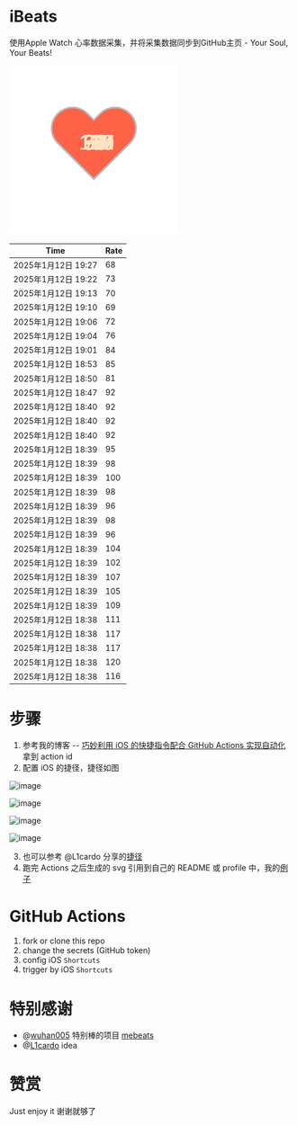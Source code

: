 # iBeats
使用Apple Watch 心率数据采集，并将采集数据同步到GitHub主页 - Your Soul, Your Beats!

![](./files/heart.svg)

<!--START_SECTION:my_heart_rate-->
| Time | Rate | 
 | ---- | ---- | 
| 2025年1月12日 19:27 | 68 |
| 2025年1月12日 19:22 | 73 |
| 2025年1月12日 19:13 | 70 |
| 2025年1月12日 19:10 | 69 |
| 2025年1月12日 19:06 | 72 |
| 2025年1月12日 19:04 | 76 |
| 2025年1月12日 19:01 | 84 |
| 2025年1月12日 18:53 | 85 |
| 2025年1月12日 18:50 | 81 |
| 2025年1月12日 18:47 | 92 |
| 2025年1月12日 18:40 | 92 |
| 2025年1月12日 18:40 | 92 |
| 2025年1月12日 18:40 | 92 |
| 2025年1月12日 18:39 | 95 |
| 2025年1月12日 18:39 | 98 |
| 2025年1月12日 18:39 | 100 |
| 2025年1月12日 18:39 | 98 |
| 2025年1月12日 18:39 | 96 |
| 2025年1月12日 18:39 | 98 |
| 2025年1月12日 18:39 | 96 |
| 2025年1月12日 18:39 | 104 |
| 2025年1月12日 18:39 | 102 |
| 2025年1月12日 18:39 | 107 |
| 2025年1月12日 18:39 | 105 |
| 2025年1月12日 18:39 | 109 |
| 2025年1月12日 18:38 | 111 |
| 2025年1月12日 18:38 | 117 |
| 2025年1月12日 18:38 | 117 |
| 2025年1月12日 18:38 | 120 |
| 2025年1月12日 18:38 | 116 |

<!--END_SECTION:my_heart_rate-->

# 步骤
1. 参考我的博客 -- [巧妙利用 iOS 的快捷指令配合 GitHub Actions 实现自动化](https://github.com/yihong0618/gitblog/issues/198) 拿到 action id
2. 配置 iOS 的捷径，捷径如图

![image](https://user-images.githubusercontent.com/15976103/122154218-0db0b480-ce97-11eb-93bb-5aec07c558dc.png)

![image](https://user-images.githubusercontent.com/15976103/122154236-186b4980-ce97-11eb-8e4b-70551a0391ae.png)

![image](https://user-images.githubusercontent.com/15976103/122154268-2d47dd00-ce97-11eb-902e-3acf292265a9.png)

![image](https://user-images.githubusercontent.com/15976103/122174055-fa144680-ceb4-11eb-9be2-3eb83cd516f7.png)

3. 也可以参考 @L1cardo 分享的[捷径](https://www.icloud.com/shortcuts/6ab6047b459c41ad822ad6b94b1c03d4)
4. 跑完 Actions 之后生成的 svg 引用到自己的 README 或 profile 中，我的[例子](https://github.com/yihong0618) 

# GitHub Actions

1. fork or clone this repo
2. change the secrets (GitHub token)
3. config iOS `Shortcuts` 
4. trigger by iOS `Shortcuts`

# 特别感谢
- @[wuhan005](https://github.com/wuhan005) 特别棒的项目 [mebeats](https://github.com/wuhan005/mebeats)
- @[L1cardo](https://github.com/L1cardo) idea

# 赞赏
Just enjoy it
谢谢就够了
